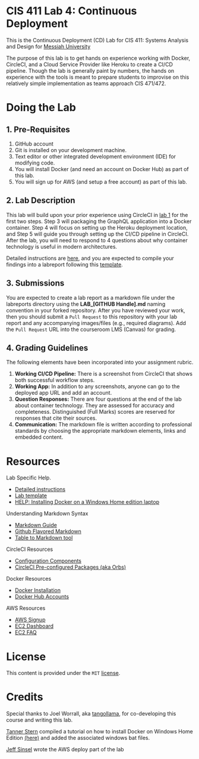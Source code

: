 # CIS 411 Lab 4: Continuous Deployment
This is the Continuous Deployment (CD) Lab for CIS 411: Systems Analysis and Design for [Messiah University](http://messiah.edu)

The purpose of this lab is to get hands on experience working with Docker, CircleCI, and a Cloud Service Provider like Heroku to create a CI/CD pipeline. Though the lab is generally paint by numbers, the hands on experience with the tools is meant to prepare students to improvise on this relatively simple implementation as teams approach CIS 471/472.  

# Doing the Lab

## 1. Pre-Requisites
1. GitHub account
2. Git is installed on your development machine.
3. Text editor or other integrated development environment (IDE) for modifying code.  
4. You will install Docker (and need an account on Docker Hub) as part of this lab.
5. You will sign up for AWS (and setup a free account) as part of this lab.

## 2. Lab Description
This lab will build upon your prior experience using CircleCI in [lab 1](https://github.com/trevordbunch/cis411_lab1_CI) for the first two steps.  Step 3 will packaging the GraphQL application into a Docker container.  Step 4 will focus on setting up the Heroku deployment location, and Step 5 will guide you through setting up the CI/CD pipeline in CircleCI.  After the lab, you will need to respond to 4 questions about why container technology is useful in modern architectures.

Detailed instructions are [here](LAB_INSTRUCTIONS.md), and you are expected to compile your findings into a labreport following this [template](labreports/LAB_TEMPLATE.md).

## 3. Submissions
You are expected to create a lab report as a markdown file under the labreports directory using the **LAB_[GITHUB Handle].md** naming convention in your forked repository.  After you have reviewed your work, then you should submit a `Pull Request` to this repository with your lab report and any accompanying images/files (e.g., required diagrams).  Add the `Pull Request` URL into the courseroom LMS (Canvas) for grading.

## 4. Grading Guidelines
The following elements have been incorporated into your assignment rubric.
1. **Working CI/CD Pipeline:** There is a screenshot from CircleCI that shows both successful workflow steps.
2. **Working App:** In addition to any screenshots, anyone can go to the deployed app URL and add an account.
3. **Question Responses:** There are four questions at the end of the lab about container technology.  They are assessed for accuracy and completeness.  Distinguished (Full Marks) scores are reserved for responses that cite their sources.
4. **Communication:**  The markdown file is written according to professional standards by choosing the appropriate markdown elements, links and embedded content.

# Resources
Lab Specific Help.
- [Detailed instructions](LAB_INSTRUCTIONS.md)
- [Lab template](labreports/LAB_Template.md)
- [HELP: Installing Docker on a Windows Home edition laptop](ex/Docker_Installation_Win10_Home.md)

Understanding Markdown Syntax
- [Markdown Guide](https://www.markdownguide.org/)
- [Github Flavored Markdown](https://github.github.com/gfm/)
- [Table to Markdown tool](https://tabletomarkdown.com/convert-spreadsheet-to-markdown/)
  
CircleCI Resources
- [Configuration Components](https://circleci.com/docs/2.0/concepts/?section=getting-started#configuration)
- [CircleCI Pre-configured Packages (aka Orbs)](https://circleci.com/docs/2.0/using-orbs/)

Docker Resources
- [Docker Installation](https://docs.docker.com/get-docker/)
- [Docker Hub Accounts](https://hub.docker.com/)

AWS Resources
- [AWS Signup](https://portal.aws.amazon.com/billing/signup#/start/email)
- [EC2 Dashboard](https://us-east-1.console.aws.amazon.com/ec2/home?region=us-east-1#Home:)
- [EC2 FAQ](https://aws.amazon.com/ec2/faqs/)

# License
This content is provided under the `MIT` [license](LICENSE).

# Credits
Special thanks to Joel Worrall, aka [tangollama](https://github.com/tangollama), for co-developing this course and writing this lab.

[Tanner Stern](https://github.com/tannerstern/) compiled a tutorial on how to install Docker on Windows Home Edition [(here)](ex/Docker_Installation_Win10_Home.md) and added the associated windows bat files.

[Jeff Sinsel](https://github.com/jeffsinsel) wrote the AWS deploy part of the lab